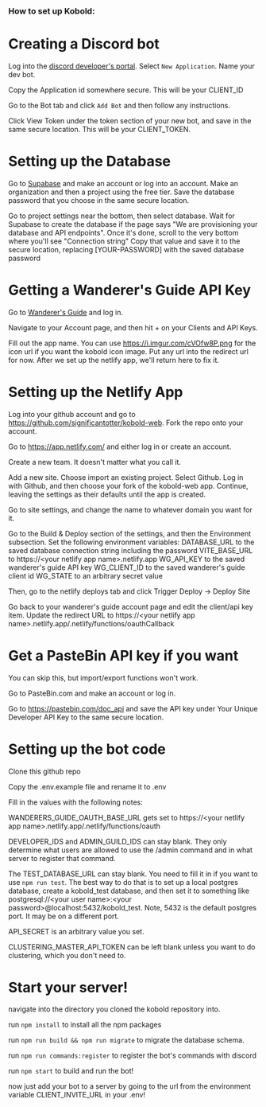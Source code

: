 ### How to set up Kobold:

# Creating a Discord bot

Log into the [discord developer's portal](https://discord.com/developers/applications/). Select `New Application`. Name your dev bot.

Copy the Application id somewhere secure. This will be your CLIENT_ID

Go to the Bot tab and click `Add Bot` and then follow any instructions.

Click View Token under the token section of your new bot, and save in the same secure location. This will be your CLIENT_TOKEN.

# Setting up the Database

Go to [Supabase](https://app.supabase.com/) and make an account or log into an account. Make an organization and then a project using the free tier. Save the database password that you choose in the same secure location.

Go to project settings near the bottom, then select database. Wait for Supabase to create the database if the page says "We are provisioning your database and API endpoints". Once it's done, scroll to the very bottom where you'll see "Connection string" Copy that value and save it to the secure location, replacing [YOUR-PASSWORD] with the saved database password

# Getting a Wanderer's Guide API Key

Go to [Wanderer's Guide](https://legacy.wanderersguide.app/) and log in.

Navigate to your Account page, and then hit + on your Clients and API Keys.

Fill out the app name. You can use https://i.imgur.com/cVOfw8P.png for the icon url if you want the kobold icon image. Put any url into the redirect url for now. After we set up the netlify app, we'll return here to fix it.

# Setting up the Netlify App

Log into your github account and go to https://github.com/significantotter/kobold-web. Fork the repo onto your account.

Go to https://app.netlify.com/ and either log in or create an account.

Create a new team. It doesn't matter what you call it.

Add a new site. Choose import an existing project. Select Github. Log in with Github, and then choose your fork of the kobold-web app. Continue, leaving the settings as their defaults until the app is created.

Go to site settings, and change the name to whatever domain you want for it.

Go to the Build & Deploy section of the settings, and then the Environment subsection.
Set the following environment variables:
DATABASE_URL to the saved database connection string including the password
VITE_BASE_URL to https://\<your netlify app name\>.netlify.app
WG_API_KEY to the saved wanderer's guide API key
WG_CLIENT_ID to the saved wanderer's guide client id
WG_STATE to an arbitrary secret value

Then, go to the netlify deploys tab and click Trigger Deploy -> Deploy Site

Go back to your wanderer's guide account page and edit the client/api key item. Update the redirect URL to https://\<your netlify app name\>.netlify.app/.netlify/functions/oauthCallback

# Get a PasteBin API key if you want

You can skip this, but import/export functions won't work.

Go to PasteBin.com and make an account or log in.

Go to https://pastebin.com/doc_api and save the API key under Your Unique Developer API Key to the same secure location.

# Setting up the bot code

Clone this github repo

Copy the .env.example file and rename it to .env

Fill in the values with the following notes:

WANDERERS_GUIDE_OAUTH_BASE_URL gets set to https://\<your netlify app name\>.netlify.app/.netlify/functions/oauth

DEVELOPER_IDS and ADMIN_GUILD_IDS can stay blank. They only determine what users are allowed to use the /admin command and in what server to register that command.

The TEST_DATABASE_URL can stay blank. You need to fill it in if you want to use `npm run test`. The best way to do that is to set up a local postgres database, create a kobold_test database, and then set it to something like postgresql://\<your user name\>:\<your password\>@localhost:5432/kobold_test. Note, 5432 is the default postgres port. It may be on a different port.

API_SECRET is an arbitrary value you set.

CLUSTERING_MASTER_API_TOKEN can be left blank unless you want to do clustering, which you don't need to.

# Start your server!

navigate into the directory you cloned the kobold repository into.

run `npm install` to install all the npm packages

run `npm run build && npm run migrate` to migrate the database schema.

run `npm run commands:register` to register the bot's commands with discord

run `npm start` to build and run the bot!

now just add your bot to a server by going to the url from the environment variable CLIENT_INVITE_URL in your .env!
